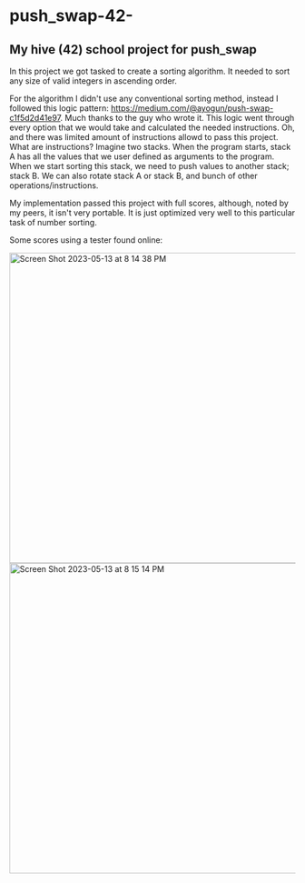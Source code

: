 # push_swap-42-
## My hive (42) school project for push_swap

In this project we got tasked to create a sorting algorithm. It needed to sort any size of valid integers in ascending order.

For the algorithm I didn't use any conventional sorting method, instead I followed this logic pattern: https://medium.com/@ayogun/push-swap-c1f5d2d41e97. Much thanks to the guy who wrote it. This logic went through every option that we would take and calculated the needed instructions. Oh, and there was limited amount of instructions allowd to pass this project. What are instructions? Imagine two stacks. When the program starts, stack A has all the values that we user defined as arguments to the program. When we start sorting this stack, we need to push values to another stack; stack B. We can also rotate stack A or stack B, and bunch of other operations/instructions. 

My implementation passed this project with full scores, although, noted by my peers, it isn't very portable. It is just optimized very well to this particular task of number sorting.

Some scores using a tester found online:

<img width="546" alt="Screen Shot 2023-05-13 at 8 14 38 PM" src="https://github.com/kenlies/push_swap-42-/assets/97135325/feb6a379-3553-4667-b211-6f2b0050d1cc">

<img width="546" alt="Screen Shot 2023-05-13 at 8 15 14 PM" src="https://github.com/kenlies/push_swap-42-/assets/97135325/5142b6a9-17ad-4121-844e-0d5ecdb2e0ab">
